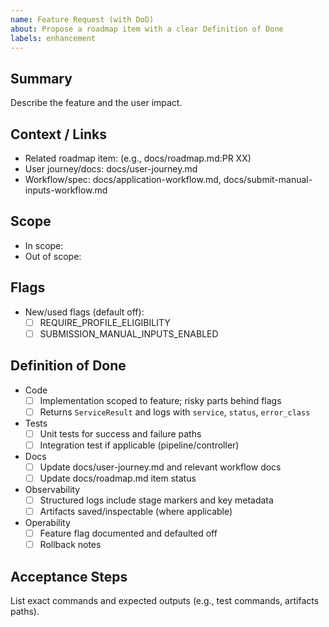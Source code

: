 ```yaml
---
name: Feature Request (with DoD)
about: Propose a roadmap item with a clear Definition of Done
labels: enhancement
---
```


## Summary

Describe the feature and the user impact.

## Context / Links

- Related roadmap item: (e.g., docs/roadmap.md:PR XX)
- User journey/docs: docs/user-journey.md
- Workflow/spec: docs/application-workflow.md, docs/submit-manual-inputs-workflow.md

## Scope

- In scope:
- Out of scope:

## Flags

- New/used flags (default off):
  - [ ] REQUIRE_PROFILE_ELIGIBILITY
  - [ ] SUBMISSION_MANUAL_INPUTS_ENABLED

## Definition of Done

- Code
  - [ ] Implementation scoped to feature; risky parts behind flags
  - [ ] Returns `ServiceResult` and logs with `service`, `status`, `error_class`
- Tests
  - [ ] Unit tests for success and failure paths
  - [ ] Integration test if applicable (pipeline/controller)
- Docs
  - [ ] Update docs/user-journey.md and relevant workflow docs
  - [ ] Update docs/roadmap.md item status
- Observability
  - [ ] Structured logs include stage markers and key metadata
  - [ ] Artifacts saved/inspectable (where applicable)
- Operability
  - [ ] Feature flag documented and defaulted off
  - [ ] Rollback notes

## Acceptance Steps

List exact commands and expected outputs (e.g., test commands, artifacts paths).
